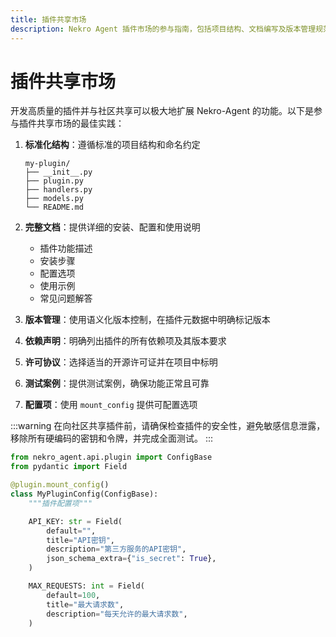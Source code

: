 ```yaml
---
title: 插件共享市场
description: Nekro Agent 插件市场的参与指南，包括项目结构、文档编写及版本管理规范
---
```


# 插件共享市场

开发高质量的插件并与社区共享可以极大地扩展 Nekro-Agent 的功能。以下是参与插件共享市场的最佳实践：

1. **标准化结构**：遵循标准的项目结构和命名约定

   ```
   my-plugin/
   ├── __init__.py
   ├── plugin.py
   ├── handlers.py
   ├── models.py
   └── README.md
   ```

2. **完整文档**：提供详细的安装、配置和使用说明

   - 插件功能描述
   - 安装步骤
   - 配置选项
   - 使用示例
   - 常见问题解答

3. **版本管理**：使用语义化版本控制，在插件元数据中明确标记版本

4. **依赖声明**：明确列出插件的所有依赖项及其版本要求

5. **许可协议**：选择适当的开源许可证并在项目中标明

6. **测试案例**：提供测试案例，确保功能正常且可靠

7. **配置项**：使用 `mount_config` 提供可配置选项

:::warning
在向社区共享插件前，请确保检查插件的安全性，避免敏感信息泄露，移除所有硬编码的密钥和令牌，并完成全面测试。
:::

```python
from nekro_agent.api.plugin import ConfigBase
from pydantic import Field

@plugin.mount_config()
class MyPluginConfig(ConfigBase):
    """插件配置项"""

    API_KEY: str = Field(
        default="",
        title="API密钥",
        description="第三方服务的API密钥",
        json_schema_extra={"is_secret": True},
    )

    MAX_REQUESTS: int = Field(
        default=100,
        title="最大请求数",
        description="每天允许的最大请求数",
    )
``` 